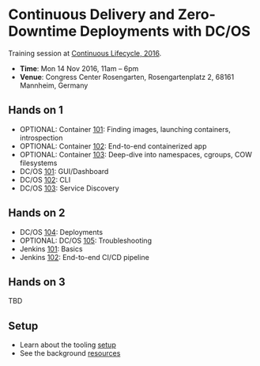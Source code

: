 # Continuous Delivery and Zero-Downtime Deployments with DC/OS

Training session at [Continuous Lifecycle, 2016](http://www.continuouslifecycle.de/veranstaltung-5461-continuous-delivery-%26-zero-downtime-deployments-von-containern-mit-dc-os.html?id=5461).

- **Time**: Mon 14 Nov 2016, 11am – 6pm
- **Venue**: Congress Center Rosengarten, Rosengartenplatz 2, 68161 Mannheim, Germany

## Hands on 1

- OPTIONAL: Container [101](container-101.md): Finding images, launching containers, introspection
- OPTIONAL: Container [102](container-102.md): End-to-end containerized app
- OPTIONAL: Container [103](container-103.md): Deep-dive into namespaces, cgroups, COW filesystems
- DC/OS [101](dcos-101.md): GUI/Dashboard
- DC/OS [102](dcos-102.md): CLI
- DC/OS [103](dcos-103.md): Service Discovery

## Hands on 2

- DC/OS [104](dcos-104.md): Deployments
- OPTIONAL: DC/OS [105](dcos-105.md): Troubleshooting
- Jenkins [101](jenkins-101.md): Basics
- Jenkins [102](jenkins-102.md): End-to-end CI/CD pipeline

## Hands on 3

TBD

## Setup

- Learn about the tooling [setup](setup.md)
- See the background [resources](resources.md)